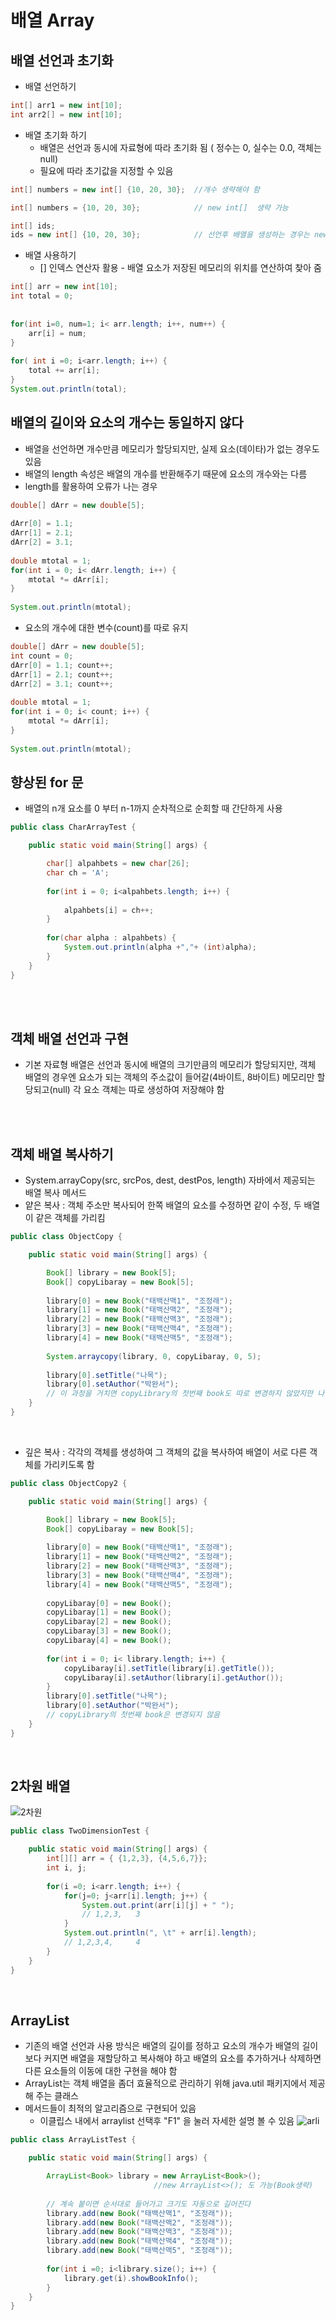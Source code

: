 # 배열 Array
## 배열 선언과 초기화
- 배열 선언하기
```JAVA
int[] arr1 = new int[10];
int arr2[] = new int[10];
```
- 배열 초기화 하기
  - 배열은 선언과 동시에 자료형에 따라 초기화 됨 ( 정수는 0, 실수는 0.0, 객체는 null)
  - 필요에 따라 초기값을 지정할 수 있음
```JAVA
int[] numbers = new int[] {10, 20, 30};  //개수 생략해야 함

int[] numbers = {10, 20, 30};            // new int[]  생략 가능 

int[] ids; 
ids = new int[] {10, 20, 30};            // 선언후 배열을 생성하는 경우는 new int[] 생략할 수 없음
```
- 배열 사용하기
  - [] 인덱스 연산자 활용 - 배열 요소가 저장된 메모리의 위치를 연산하여 찾아 줌
```JAVA
int[] arr = new int[10];
int total = 0;
		
		
for(int i=0, num=1; i< arr.length; i++, num++) {
	arr[i] = num;
}
		
for( int i =0; i<arr.length; i++) {
	total += arr[i];	
}
System.out.println(total);
```

## 배열의 길이와 요소의 개수는 동일하지 않다
- 배열을 선언하면 개수만큼 메모리가 할당되지만, 실제 요소(데이타)가 없는 경우도 있음
- 배열의 length 속성은 배열의 개수를 반환해주기 때문에 요소의 개수와는 다름
- length를 활용하여 오류가 나는 경우
```JAVA
double[] dArr = new double[5];
		
dArr[0] = 1.1;  
dArr[1] = 2.1; 
dArr[2] = 3.1; 
		
double mtotal = 1;
for(int i = 0; i< dArr.length; i++) {
	mtotal *= dArr[i];
}
		
System.out.println(mtotal);
```
- 요소의 개수에 대한 변수(count)를 따로 유지
```JAVA
double[] dArr = new double[5];
int count = 0;
dArr[0] = 1.1; count++; 
dArr[1] = 2.1; count++;
dArr[2] = 3.1; count++;
		
double mtotal = 1;
for(int i = 0; i< count; i++) {
	mtotal *= dArr[i];
}
		
System.out.println(mtotal);
```

## 향상된 for 문
- 배열의 n개 요소를 0 부터 n-1까지 순차적으로 순회할 때 간단하게 사용
```JAVA
public class CharArrayTest {

	public static void main(String[] args) {

		char[] alpahbets = new char[26];
		char ch = 'A';
		
		for(int i = 0; i<alpahbets.length; i++) {
			
			alpahbets[i] = ch++;
		}
		
		for(char alpha : alpahbets) {
			System.out.println(alpha +","+ (int)alpha);
		}
	}
}
```
<br>
<br>

## 객체 배열 선언과 구현
- 기본 자료형 배열은 선언과 동시에 배열의 크기만큼의 메모리가 할당되지만, 객체 배열의 경우엔 요소가 되는 객체의 주소값이 들어갈(4바이트, 8바이트) 메모리만 할당되고(null) 각 요소 객체는 따로 생성하여 저장해야 함
<br>
<br>

## 객체 배열 복사하기
- System.arrayCopy(src, srcPos, dest, destPos, length) 자바에서 제공되는 배열 복사 메서드
- 얕은 복사 : 객체 주소만 복사되어 한쪽 배열의 요소를 수정하면 같이 수정, 두 배열이 같은 객체를 가리킴
```JAVA
public class ObjectCopy {

	public static void main(String[] args) {

		Book[] library = new Book[5];
		Book[] copyLibaray = new Book[5];
		
		library[0] = new Book("태백산맥1", "조정래");
		library[1] = new Book("태백산맥2", "조정래");
		library[2] = new Book("태백산맥3", "조정래");
		library[3] = new Book("태백산맥4", "조정래");
		library[4] = new Book("태백산맥5", "조정래");
		
		System.arraycopy(library, 0, copyLibaray, 0, 5);
		
		library[0].setTitle("나목");
		library[0].setAuthor("박완서");
		// 이 과정을 거치면 copyLibrary의 첫번째 book도 따로 변경하지 않았지만 나목,박완서로 변경됨
	}
}
```
<br>

- 깊은 복사 : 각각의 객체를 생성하여 그 객체의 값을 복사하여 배열이 서로 다른 객체를 가리키도록 함
```JAVA
public class ObjectCopy2 {

	public static void main(String[] args) {

		Book[] library = new Book[5];
		Book[] copyLibaray = new Book[5];
		
		library[0] = new Book("태백산맥1", "조정래");
		library[1] = new Book("태백산맥2", "조정래");
		library[2] = new Book("태백산맥3", "조정래");
		library[3] = new Book("태백산맥4", "조정래");
		library[4] = new Book("태백산맥5", "조정래");
		
		copyLibaray[0] = new Book();
		copyLibaray[1] = new Book();
		copyLibaray[2] = new Book();
		copyLibaray[3] = new Book();
		copyLibaray[4] = new Book();
		
		for(int i = 0; i< library.length; i++) {
			copyLibaray[i].setTitle(library[i].getTitle());
			copyLibaray[i].setAuthor(library[i].getAuthor());
		}
		library[0].setTitle("나목");
		library[0].setAuthor("박완서");
		// copyLibrary의 첫번째 book은 변경되지 않음
	}
}
```
<br>


## 2차원 배열
![2차원](img/2차원.png)
```JAVA
public class TwoDimensionTest {

	public static void main(String[] args) {
		int[][] arr = { {1,2,3}, {4,5,6,7}};
		int i, j;
		
		for(i =0; i<arr.length; i++) {
			for(j=0; j<arr[i].length; j++) {
				System.out.print(arr[i][j] + " ");
				// 1,2,3,   3
			}
			System.out.println(", \t" + arr[i].length);
			// 1,2,3,4,     4
		}
	}
}
```
<br>

## ArrayList
- 기존의 배열 선언과 사용 방식은 배열의 길이를 정하고 요소의 개수가 배열의 길이보다 커지면 배열을 재할당하고 복사해야 하고 배열의 요소를 추가하거나 삭제하면 다른 요소들의 이동에 대한 구현을 해야 함
- ArrayList는 객체 배열을 좀더 효율적으로 관리하기 위해 java.util 패키지에서 제공해 주는 클래스
- 메서드들이 최적의 알고리즘으로 구현되어 있음
  - 이클립스 내에서 arraylist 선택후 "F1" 을 눌러 자세한 설명 볼 수 있음
![arli](img/arraylist.png)
```JAVA
public class ArrayListTest {

	public static void main(String[] args) {

		ArrayList<Book> library = new ArrayList<Book>();
								//new ArrayList<>(); 도 가능(Book생략)	
		
		// 계속 붙이면 순서대로 들어가고 크기도 자동으로 길어진다
		library.add(new Book("태백산맥1", "조정래"));
		library.add(new Book("태백산맥2", "조정래"));
		library.add(new Book("태백산맥3", "조정래"));
		library.add(new Book("태백산맥4", "조정래"));
		library.add(new Book("태백산맥5", "조정래"));
		
		for(int i =0; i<library.size(); i++) {
			library.get(i).showBookInfo();
		}
	}
}
```